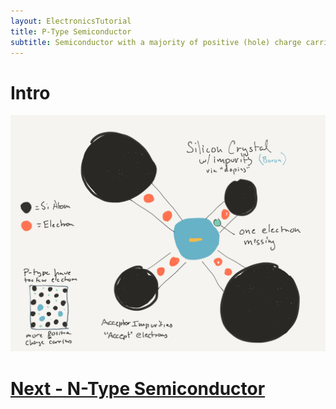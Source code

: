 ```yaml
---
layout: ElectronicsTutorial
title: P-Type Semiconductor
subtitle: Semiconductor with a majority of positive (hole) charge carriers.
---
```


# Intro

![](../Sketches/P-Type_silicon_crystal.png)

# [Next - N-Type Semiconductor](../N-Type)